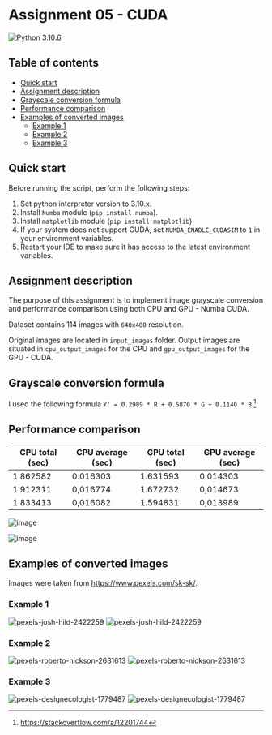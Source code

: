# Assignment 05 - CUDA


[![Python 3.10.6](https://img.shields.io/badge/python-3.10.6-blue.svg)](https://www.python.org/downloads/release/python-3106/)

## Table of contents
- [Quick start](#quick-start)
- [Assignment description](#assignment-description)
- [Grayscale conversion formula](#grayscale-conversion-formula)
- [Performance comparison](#performance-comparison)
- [Examples of converted images](#examples-of-converted-images)
  - [Example 1](#example-1)
  - [Example 2](#example-2)
  - [Example 3](#example-3)


## Quick start
Before running the script, perform the following steps:
1. Set python interpreter version to 3.10.x.
2. Install `Numba` module (`pip install numba`).
3. Install `matplotlib` module (`pip install matplotlib`).
4. If your system does not support CUDA, set `NUMBA_ENABLE_CUDASIM` to `1` in your environment variables.
5. Restart your IDE to make sure it has access to the latest environment variables.

## Assignment description
The purpose of this assignment is to implement image grayscale conversion and performance comparison using both CPU and GPU - Numba CUDA.

Dataset contains 114 images with `640x480` resolution.

Original images are located in `input_images` folder. Output images are situated in
`cpu_output_images` for the CPU and `gpu_output_images` for the GPU - CUDA.


## Grayscale conversion formula
I used the following formula `Y' = 0.2989 * R + 0.5870 * G + 0.1140 * B` [^1]


## Performance comparison

| CPU total   	 (sec) | CPU average (sec)	 | GPU total (sec)	 | GPU average (sec)	 |
|---------------------|--------------------|------------------|--------------------|
| 	    1.862582       | 	     0.016303     | 	  1.631593      | 	       0.014303   | 
| 	      1.912311     | 	  0,016774        | 	     1.672732   | 	 0,014673         |   	
| 	         1.833413  | 0,016082           | 	      1.594831  | 	0,013989          |   	

![image](https://user-images.githubusercontent.com/70724986/236536417-58e66f3d-2de9-4591-9996-2916f7df59d2.png) 

![image](https://user-images.githubusercontent.com/70724986/236536554-0087b203-feb1-47eb-a513-b2fcf8f22bab.png)


## Examples of converted images
Images were taken from https://www.pexels.com/sk-sk/.
### Example 1
![pexels-josh-hild-2422259](https://user-images.githubusercontent.com/70724986/236335507-a116c3e8-5bfa-4400-89f3-98bc6604988d.jpg) ![pexels-josh-hild-2422259](https://user-images.githubusercontent.com/70724986/236335413-06bc191b-0d82-4eb8-9ce4-b58881652a15.jpg)


### Example 2
![pexels-roberto-nickson-2631613](https://user-images.githubusercontent.com/70724986/236335716-c950827b-304d-4811-a3a8-6291bf7df3d3.jpg) ![pexels-roberto-nickson-2631613](https://user-images.githubusercontent.com/70724986/236335756-180beb0a-a022-4649-a707-f0f324de0c83.jpg)


### Example 3
![pexels-designecologist-1779487](https://user-images.githubusercontent.com/70724986/236336050-29881433-b17c-4282-bdc8-977e8d50ceae.jpg) ![pexels-designecologist-1779487](https://user-images.githubusercontent.com/70724986/236336082-0eb5c842-3267-45c8-937f-e2d1b911633d.jpg)


[^1]: https://stackoverflow.com/a/12201744
[^2]: https://chat.openai.com

